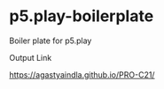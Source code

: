 # p5.play-boilerplate
Boiler plate for p5.play


Output Link


https://agastyaindla.github.io/PRO-C21/
